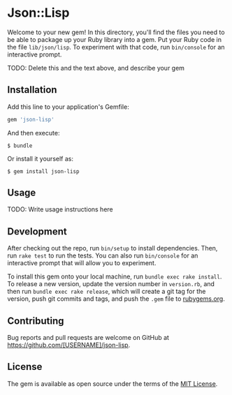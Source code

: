 # Json::Lisp

Welcome to your new gem! In this directory, you'll find the files you need to be able to package up your Ruby library into a gem. Put your Ruby code in the file `lib/json/lisp`. To experiment with that code, run `bin/console` for an interactive prompt.

TODO: Delete this and the text above, and describe your gem

## Installation

Add this line to your application's Gemfile:

```ruby
gem 'json-lisp'
```

And then execute:

    $ bundle

Or install it yourself as:

    $ gem install json-lisp

## Usage

TODO: Write usage instructions here

## Development

After checking out the repo, run `bin/setup` to install dependencies. Then, run `rake test` to run the tests. You can also run `bin/console` for an interactive prompt that will allow you to experiment.

To install this gem onto your local machine, run `bundle exec rake install`. To release a new version, update the version number in `version.rb`, and then run `bundle exec rake release`, which will create a git tag for the version, push git commits and tags, and push the `.gem` file to [rubygems.org](https://rubygems.org).

## Contributing

Bug reports and pull requests are welcome on GitHub at https://github.com/[USERNAME]/json-lisp.

## License

The gem is available as open source under the terms of the [MIT License](https://opensource.org/licenses/MIT).
